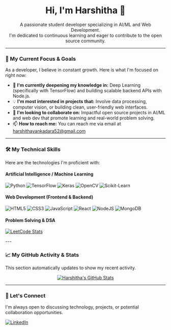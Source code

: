 <h1 align="center">Hi, I'm Harshitha 👋</h1>

<p align="center">
  A passionate student developer specializing in AI/ML and Web Development.
  <br>
  I'm dedicated to continuous learning and eager to contribute to the open source community.
</p>

---

### 🎯 My Current Focus & Goals

As a developer, I believe in constant growth. Here is what I'm focused on right now:

- 🌱 **I'm currently deepening my knowledge in:** Deep Learning (specifically with TensorFlow) and building scalable backend APIs with Node.js.
- 💡 **I'm most interested in projects that:** Involve data processing, computer vision, or building clean, user-friendly web interfaces.
- 👯 **I'm looking to collaborate on:** Impactful open source projects in AI/ML and web dev that promote learning and real-world problem solving.
- 📫 **How to reach me:** You can reach me via email at [harshithavankadara52@gmail.com](mailto:harshithavankadara52@gmail.com)


---

### 🛠️ My Technical Skills

Here are the technologies I'm proficient with:

#### Artificial Intelligence / Machine Learning
![Python](https://img.shields.io/badge/python-3670A0?style=for-the-badge&logo=python&logoColor=ffdd54)
![TensorFlow](https://img.shields.io/badge/TensorFlow-%23FF6F00.svg?style=for-the-badge&logo=TensorFlow&logoColor=white)
![Keras](https://img.shields.io/badge/Keras-%23D00000.svg?style=for-the-badge&logo=Keras&logoColor=white)
![OpenCV](https://img.shields.io/badge/OpenCV-%235C3EE8.svg?style=for-the-badge&logo=OpenCV&logoColor=white)
![Scikit-Learn](https://img.shields.io/badge/scikit--learn-%23F7931E.svg?style=for-the-badge&logo=scikit-learn&logoColor=white)

#### Web Development (Frontend & Backend)
![HTML5](https://img.shields.io/badge/html5-%23E34F26.svg?style=for-the-badge&logo=html5&logoColor=white)
![CSS3](https://img.shields.io/badge/css3-%231572B6.svg?style=for-the-badge&logo=css3&logoColor=white)
![JavaScript](https://img.shields.io/badge/javascript-%23323330.svg?style=for-the-badge&logo=javascript&logoColor=%23F7DF1E)
![React](https://img.shields.io/badge/react-%2320232a.svg?style=for-the-badge&logo=react&logoColor=%2361DAFB)
![NodeJS](https://img.shields.io/badge/node.js-6DA55F?style=for-the-badge&logo=node.js&logoColor=white)
![MongoDB](https://img.shields.io/badge/MongoDB-%234ea94b.svg?style=for-the-badge&logo=mongodb&logoColor=white)

#### Problem Solving & DSA
<p align="left">
  <a href="https://leetcode.com/harshitha_5002/">
    <img src="https://leetcard.jacoblin.cool/harshitha_5002?theme=dark&font=Syne%20Mono" alt="LeetCode Stats" />
  </a>
</p>
---

### 📈 My GitHub Activity & Stats

This section automatically updates to show my recent activity.

<p align="center">
  <a href="https://github.com/harshitha-VGN">
    <img align="center" src="https://github-readme-stats.vercel.app/api?username=harshitha-VGN&show_icons=true&theme=tokyonight&include_all_commits=true&count_private=true" alt="Harshitha's GitHub Stats" />
  </a>
</p>



---

### 🤝 Let's Connect

I'm always open to discussing technology, projects, or potential collaboration opportunities.

<p align="left">
  <a href="https://linkedin.com/in/harshitha-vankadara" target="_blank">
    <img src="https://img.shields.io/badge/LinkedIn-0077B5?style=for-the-badge&logo=linkedin&logoColor=white" alt="LinkedIn">
  </a>
</p>
